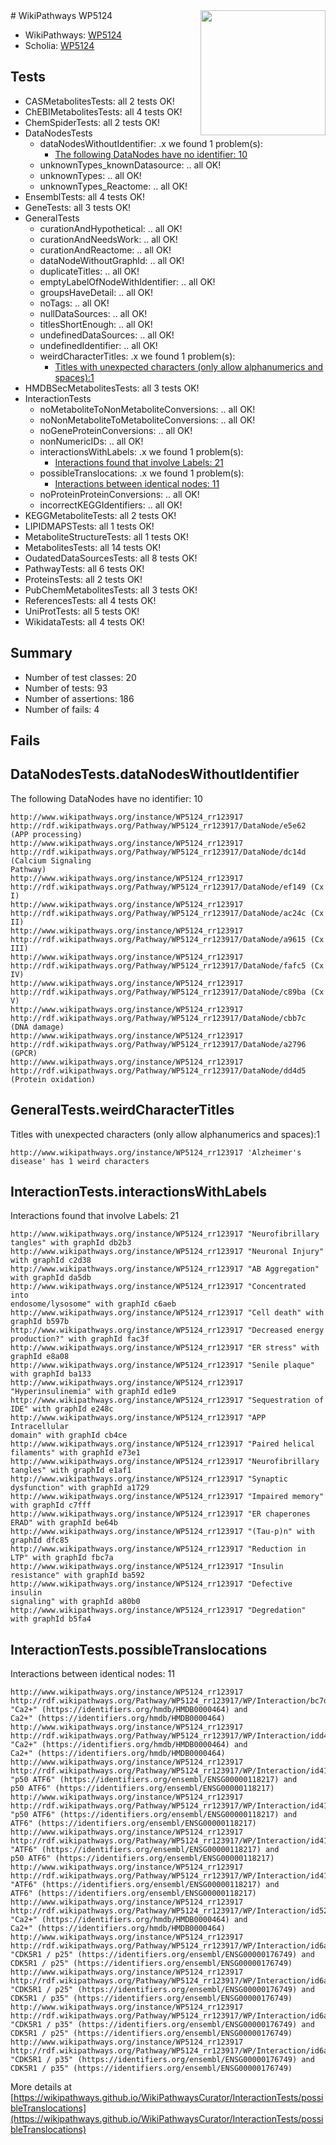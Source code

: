 <img style="float: right; width: 200px" src="https://upload.wikimedia.org/wikipedia/commons/thumb/8/83/Wplogo_with_text_500.png/640px-Wplogo_with_text_500.png" />
# WikiPathways WP5124

* WikiPathways: [WP5124](https://wikipathways.org/pathways/WP5124)
* Scholia: [WP5124](https://scholia.toolforge.org/wikipathways/WP5124)
## Tests
* CASMetabolitesTests: all 2 tests OK!
* ChEBIMetabolitesTests: all 4 tests OK!
* ChemSpiderTests: all 2 tests OK!
* DataNodesTests
    * dataNodesWithoutIdentifier: .x we found 1 problem(s):
        * [The following DataNodes have no identifier: 10](#8792c490)
    * unknownTypes_knownDatasource: .. all OK!
    * unknownTypes: .. all OK!
    * unknownTypes_Reactome: .. all OK!
* EnsemblTests: all 4 tests OK!
* GeneTests: all 3 tests OK!
* GeneralTests
    * curationAndHypothetical: .. all OK!
    * curationAndNeedsWork: .. all OK!
    * curationAndReactome: .. all OK!
    * dataNodeWithoutGraphId: .. all OK!
    * duplicateTitles: .. all OK!
    * emptyLabelOfNodeWithIdentifier: .. all OK!
    * groupsHaveDetail: .. all OK!
    * noTags: .. all OK!
    * nullDataSources: .. all OK!
    * titlesShortEnough: .. all OK!
    * undefinedDataSources: .. all OK!
    * undefinedIdentifier: .. all OK!
    * weirdCharacterTitles: .x we found 1 problem(s):
        * [Titles with unexpected characters (only allow alphanumerics and spaces):1](#fda87b3f)
* HMDBSecMetabolitesTests: all 3 tests OK!
* InteractionTests
    * noMetaboliteToNonMetaboliteConversions: .. all OK!
    * noNonMetaboliteToMetaboliteConversions: .. all OK!
    * noGeneProteinConversions: .. all OK!
    * nonNumericIDs: .. all OK!
    * interactionsWithLabels: .x we found 1 problem(s):
        * [Interactions found that involve Labels: 21](#fe97a8d8)
    * possibleTranslocations: .x we found 1 problem(s):
        * [Interactions between identical nodes: 11](#661ebeeb)
    * noProteinProteinConversions: .. all OK!
    * incorrectKEGGIdentifiers: .. all OK!
* KEGGMetaboliteTests: all 2 tests OK!
* LIPIDMAPSTests: all 1 tests OK!
* MetaboliteStructureTests: all 1 tests OK!
* MetabolitesTests: all 14 tests OK!
* OudatedDataSourcesTests: all 8 tests OK!
* PathwayTests: all 6 tests OK!
* ProteinsTests: all 2 tests OK!
* PubChemMetabolitesTests: all 3 tests OK!
* ReferencesTests: all 4 tests OK!
* UniProtTests: all 5 tests OK!
* WikidataTests: all 4 tests OK!


## Summary

* Number of test classes: 20
* Number of tests: 93
* Number of assertions: 186
* Number of fails: 4

## Fails

<a name="8792c490" />

## DataNodesTests.dataNodesWithoutIdentifier

The following DataNodes have no identifier: 10
```
http://www.wikipathways.org/instance/WP5124_rr123917 http://rdf.wikipathways.org/Pathway/WP5124_rr123917/DataNode/e5e62 (APP processing)
http://www.wikipathways.org/instance/WP5124_rr123917 http://rdf.wikipathways.org/Pathway/WP5124_rr123917/DataNode/dc14d (Calcium Signaling 
Pathway)
http://www.wikipathways.org/instance/WP5124_rr123917 http://rdf.wikipathways.org/Pathway/WP5124_rr123917/DataNode/ef149 (Cx I)
http://www.wikipathways.org/instance/WP5124_rr123917 http://rdf.wikipathways.org/Pathway/WP5124_rr123917/DataNode/ac24c (Cx II)
http://www.wikipathways.org/instance/WP5124_rr123917 http://rdf.wikipathways.org/Pathway/WP5124_rr123917/DataNode/a9615 (Cx III)
http://www.wikipathways.org/instance/WP5124_rr123917 http://rdf.wikipathways.org/Pathway/WP5124_rr123917/DataNode/fafc5 (Cx IV)
http://www.wikipathways.org/instance/WP5124_rr123917 http://rdf.wikipathways.org/Pathway/WP5124_rr123917/DataNode/c89ba (Cx V)
http://www.wikipathways.org/instance/WP5124_rr123917 http://rdf.wikipathways.org/Pathway/WP5124_rr123917/DataNode/cbb7c (DNA damage)
http://www.wikipathways.org/instance/WP5124_rr123917 http://rdf.wikipathways.org/Pathway/WP5124_rr123917/DataNode/a2796 (GPCR)
http://www.wikipathways.org/instance/WP5124_rr123917 http://rdf.wikipathways.org/Pathway/WP5124_rr123917/DataNode/dd4d5 (Protein oxidation)
```

<a name="fda87b3f" />

## GeneralTests.weirdCharacterTitles

Titles with unexpected characters (only allow alphanumerics and spaces):1
```
http://www.wikipathways.org/instance/WP5124_rr123917 'Alzheimer's disease' has 1 weird characters
```

<a name="fe97a8d8" />

## InteractionTests.interactionsWithLabels

Interactions found that involve Labels: 21
```
http://www.wikipathways.org/instance/WP5124_rr123917 "Neurofibrillary 
tangles" with graphId db2b3
http://www.wikipathways.org/instance/WP5124_rr123917 "Neuronal Injury" with graphId c2d38
http://www.wikipathways.org/instance/WP5124_rr123917 "AB Aggregation" with graphId da5db
http://www.wikipathways.org/instance/WP5124_rr123917 "Concentrated into
endosome/lysosome" with graphId c6aeb
http://www.wikipathways.org/instance/WP5124_rr123917 "Cell death" with graphId b597b
http://www.wikipathways.org/instance/WP5124_rr123917 "Decreased energy 
production?" with graphId fac3f
http://www.wikipathways.org/instance/WP5124_rr123917 "ER stress" with graphId e8a08
http://www.wikipathways.org/instance/WP5124_rr123917 "Senile plaque" with graphId ba133
http://www.wikipathways.org/instance/WP5124_rr123917 "Hyperinsulinemia" with graphId ed1e9
http://www.wikipathways.org/instance/WP5124_rr123917 "Sequestration of 
IDE" with graphId e248c
http://www.wikipathways.org/instance/WP5124_rr123917 "APP Intracellular 
domain" with graphId cb4ce
http://www.wikipathways.org/instance/WP5124_rr123917 "Paired helical 
filaments" with graphId e73e1
http://www.wikipathways.org/instance/WP5124_rr123917 "Neurofibrillary
tangles" with graphId e1af1
http://www.wikipathways.org/instance/WP5124_rr123917 "Synaptic dysfunction" with graphId a1729
http://www.wikipathways.org/instance/WP5124_rr123917 "Impaired memory" with graphId c7fff
http://www.wikipathways.org/instance/WP5124_rr123917 "ER chaperones
ERAD" with graphId be64b
http://www.wikipathways.org/instance/WP5124_rr123917 "(Tau-p)n" with graphId dfc85
http://www.wikipathways.org/instance/WP5124_rr123917 "Reduction in LTP" with graphId fbc7a
http://www.wikipathways.org/instance/WP5124_rr123917 "Insulin resistance" with graphId ba592
http://www.wikipathways.org/instance/WP5124_rr123917 "Defective insulin 
signaling" with graphId a80b0
http://www.wikipathways.org/instance/WP5124_rr123917 "Degredation" with graphId b5fa4
```

<a name="661ebeeb" />

## InteractionTests.possibleTranslocations

Interactions between identical nodes: 11
```
http://www.wikipathways.org/instance/WP5124_rr123917 http://rdf.wikipathways.org/Pathway/WP5124_rr123917/WP/Interaction/bc7d3 "Ca2+" (https://identifiers.org/hmdb/HMDB0000464) and 
Ca2+" (https://identifiers.org/hmdb/HMDB0000464)
http://www.wikipathways.org/instance/WP5124_rr123917 http://rdf.wikipathways.org/Pathway/WP5124_rr123917/WP/Interaction/idd4f5d70a "Ca2+" (https://identifiers.org/hmdb/HMDB0000464) and 
Ca2+" (https://identifiers.org/hmdb/HMDB0000464)
http://www.wikipathways.org/instance/WP5124_rr123917 http://rdf.wikipathways.org/Pathway/WP5124_rr123917/WP/Interaction/id41e74657 "p50 ATF6" (https://identifiers.org/ensembl/ENSG00000118217) and 
p50 ATF6" (https://identifiers.org/ensembl/ENSG00000118217)
http://www.wikipathways.org/instance/WP5124_rr123917 http://rdf.wikipathways.org/Pathway/WP5124_rr123917/WP/Interaction/id41e74657 "p50 ATF6" (https://identifiers.org/ensembl/ENSG00000118217) and 
ATF6" (https://identifiers.org/ensembl/ENSG00000118217)
http://www.wikipathways.org/instance/WP5124_rr123917 http://rdf.wikipathways.org/Pathway/WP5124_rr123917/WP/Interaction/id41e74657 "ATF6" (https://identifiers.org/ensembl/ENSG00000118217) and 
p50 ATF6" (https://identifiers.org/ensembl/ENSG00000118217)
http://www.wikipathways.org/instance/WP5124_rr123917 http://rdf.wikipathways.org/Pathway/WP5124_rr123917/WP/Interaction/id41e74657 "ATF6" (https://identifiers.org/ensembl/ENSG00000118217) and 
ATF6" (https://identifiers.org/ensembl/ENSG00000118217)
http://www.wikipathways.org/instance/WP5124_rr123917 http://rdf.wikipathways.org/Pathway/WP5124_rr123917/WP/Interaction/id5225f92c "Ca2+" (https://identifiers.org/hmdb/HMDB0000464) and 
Ca2+" (https://identifiers.org/hmdb/HMDB0000464)
http://www.wikipathways.org/instance/WP5124_rr123917 http://rdf.wikipathways.org/Pathway/WP5124_rr123917/WP/Interaction/id6ab9bac4 "CDK5R1 / p25" (https://identifiers.org/ensembl/ENSG00000176749) and 
CDK5R1 / p25" (https://identifiers.org/ensembl/ENSG00000176749)
http://www.wikipathways.org/instance/WP5124_rr123917 http://rdf.wikipathways.org/Pathway/WP5124_rr123917/WP/Interaction/id6ab9bac4 "CDK5R1 / p25" (https://identifiers.org/ensembl/ENSG00000176749) and 
CDK5R1 / p35" (https://identifiers.org/ensembl/ENSG00000176749)
http://www.wikipathways.org/instance/WP5124_rr123917 http://rdf.wikipathways.org/Pathway/WP5124_rr123917/WP/Interaction/id6ab9bac4 "CDK5R1 / p35" (https://identifiers.org/ensembl/ENSG00000176749) and 
CDK5R1 / p25" (https://identifiers.org/ensembl/ENSG00000176749)
http://www.wikipathways.org/instance/WP5124_rr123917 http://rdf.wikipathways.org/Pathway/WP5124_rr123917/WP/Interaction/id6ab9bac4 "CDK5R1 / p35" (https://identifiers.org/ensembl/ENSG00000176749) and 
CDK5R1 / p35" (https://identifiers.org/ensembl/ENSG00000176749)
```

More details at [https://wikipathways.github.io/WikiPathwaysCurator/InteractionTests/possibleTranslocations](https://wikipathways.github.io/WikiPathwaysCurator/InteractionTests/possibleTranslocations)

